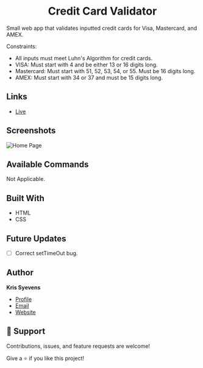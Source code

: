 <h1 align="center"> Credit Card Validator </h1>

<p>
Small web app that validates inputted credit cards for Visa, Mastercard, and AMEX.    </p>

Constraints:
- All inputs must meet Luhn's Algorithm for credit cards. 
- VISA: Must start with 4 and be either 13 or 16 digits long.
- Mastercard: Must start with 51, 52, 53, 54, or 55. Must be 16 digits long. 
- AMEX: Must start with 34 or 37 and must be 15 digits long.



## Links

- [Live](https://kris-syevens.github.io/Credit-Card-Validator)



## Screenshots

![Home Page](images/preview.png)



## Available Commands

Not Applicable.

## Built With

- HTML
- CSS 

## Future Updates

- [ ] Correct setTimeOut bug.

## Author

**Kris Syevens**

- [Profile](https://github.com/Kris-Syevens "Kris Syevens")
- [Email](mailto:kris@syevens.com?subject=Hi "Hi!")
- [Website](http://syevens.com "Welcome")

## 🤝 Support

Contributions, issues, and feature requests are welcome!

Give a ⭐️ if you like this project!
